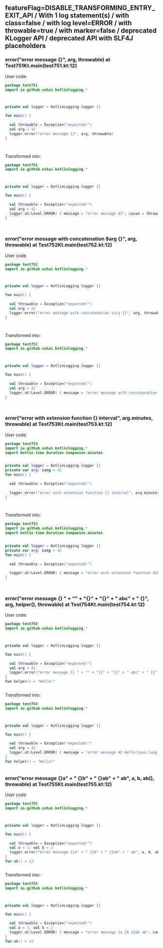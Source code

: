 ## featureFlag=DISABLE_TRANSFORMING_ENTRY_EXIT_API / With 1 log statement(s) / with class=false / with log level=ERROR / with throwable=true / with marker=false / deprecated KLogger API / deprecated API with SLF4J placeholders



###  error("error message {}", arg, throwable) at Test751Kt.main(test751.kt:12)

User code:
```kotlin
package test751
import io.github.oshai.kotlinlogging.*



private val logger = KotlinLogging.logger {}

fun main() {
  
  val throwable = Exception("expected!")
  val arg = 42
  logger.error("error message {}", arg, throwable)
}




```
  
Transformed into:
```kotlin
package test751
import io.github.oshai.kotlinlogging.*



private val logger = KotlinLogging.logger {}

fun main() {
  
  val throwable = Exception("expected!")
  val arg = 42
  logger.at(Level.ERROR) { message = "error message 42"; cause = throwable; internalCompilerData = KLoggingEventBuilder.InternalCompilerData(messageTemplate = "\"error message {}\"", className = "test751.Test751Kt", methodName = "main", fileName = "test751.kt", lineNumber = 12)
}




```

###  error("error message with concatenation $arg {}", arg, throwable) at Test752Kt.main(test752.kt:12)

User code:
```kotlin
package test752
import io.github.oshai.kotlinlogging.*



private val logger = KotlinLogging.logger {}

fun main() {
  
  val throwable = Exception("expected!")
  val arg = 42
  logger.error("error message with concatenation $arg {}", arg, throwable)
}




```
  
Transformed into:
```kotlin
package test752
import io.github.oshai.kotlinlogging.*



private val logger = KotlinLogging.logger {}

fun main() {
  
  val throwable = Exception("expected!")
  val arg = 42
  logger.at(Level.ERROR) { message = "error message with concatenation 42 42"; cause = throwable; internalCompilerData = KLoggingEventBuilder.InternalCompilerData(messageTemplate = "\"error message with concatenation $arg {}\"", className = "test752.Test752Kt", methodName = "main", fileName = "test752.kt", lineNumber = 12)
}




```

###  error("error with extension function {} interval", arg.minutes, throwable) at Test753Kt.main(test753.kt:12)

User code:
```kotlin
package test753
import io.github.oshai.kotlinlogging.*
import kotlin.time.Duration.Companion.minutes


private val logger = KotlinLogging.logger {}
private var arg: Long = 42
fun main() {
  
  val throwable = Exception("expected!")
  
  logger.error("error with extension function {} interval", arg.minutes, throwable)
}




```
  
Transformed into:
```kotlin
package test753
import io.github.oshai.kotlinlogging.*
import kotlin.time.Duration.Companion.minutes


private val logger = KotlinLogging.logger {}
private var arg: Long = 42
fun main() {
  
  val throwable = Exception("expected!")
  
  logger.at(Level.ERROR) { message = "error with extension function 42m interval"; cause = throwable; internalCompilerData = KLoggingEventBuilder.InternalCompilerData(messageTemplate = "\"error with extension function {} interval\"", className = "test753.Test753Kt", methodName = "main", fileName = "test753.kt", lineNumber = 12)
}




```

###  error("error message {} " + "" + "{}" + "{}" + " abc" + " {}", arg, helper(), throwable) at Test754Kt.main(test754.kt:12)

User code:
```kotlin
package test754
import io.github.oshai.kotlinlogging.*



private val logger = KotlinLogging.logger {}

fun main() {
  
  val throwable = Exception("expected!")
  val arg = 42
  logger.error("error message {} " + "" + "{}" + "{}" + " abc" + " {}", arg, helper(), throwable)
}
fun helper() = "Hello!"



```
  
Transformed into:
```kotlin
package test754
import io.github.oshai.kotlinlogging.*



private val logger = KotlinLogging.logger {}

fun main() {
  
  val throwable = Exception("expected!")
  val arg = 42
  logger.at(Level.ERROR) { message = "error message 42 Hello!java.lang.Exception: expected! abc {}"; internalCompilerData = KLoggingEventBuilder.InternalCompilerData(messageTemplate = "\"error message {} \" + \"\" + \"{}\" + \"{}\" + \" abc\" + \" {}\"", className = "test754.Test754Kt", methodName = "main", fileName = "test754.kt", lineNumber = 12)
}
fun helper() = "Hello!"



```

###  error("error message {}a" + " {}b" + " {}ab" + " ab", a, b, ab(), throwable) at Test755Kt.main(test755.kt:12)

User code:
```kotlin
package test755
import io.github.oshai.kotlinlogging.*



private val logger = KotlinLogging.logger {}

fun main() {
  
  val throwable = Exception("expected!")
  val a = 1; val b = 2
  logger.error("error message {}a" + " {}b" + " {}ab" + " ab", a, b, ab(), throwable)
}
fun ab() = 12



```
  
Transformed into:
```kotlin
package test755
import io.github.oshai.kotlinlogging.*



private val logger = KotlinLogging.logger {}

fun main() {
  
  val throwable = Exception("expected!")
  val a = 1; val b = 2
  logger.at(Level.ERROR) { message = "error message 1a 2b 12ab ab"; cause = throwable; internalCompilerData = KLoggingEventBuilder.InternalCompilerData(messageTemplate = "\"error message {}a\" + \" {}b\" + \" {}ab\" + \" ab\"", className = "test755.Test755Kt", methodName = "main", fileName = "test755.kt", lineNumber = 12)
}
fun ab() = 12



```
